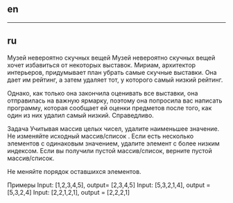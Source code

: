 ## en

---

## ru

Музей невероятно скучных вещей
Музей невероятно скучных вещей хочет избавиться от некоторых выставок.
Мириам, архитектор интерьеров, придумывает план убрать самые скучные выставки.
Она дает им рейтинг, а затем удаляет тот, у которого самый низкий рейтинг.

Однако, как только она закончила оценивать все выставки, она отправилась на важную ярмарку,
поэтому она попросила вас написать программу, которая сообщает ей оценки предметов после того, как один из них удалил самый низкий.
Справедливо.

Задача
Учитывая массив целых чисел, удалите наименьшее значение. Не изменяйте исходный массив/список .
Если есть несколько элементов с одинаковым значением, удалите элемент с более низким индексом.
Если вы получили пустой массив/список, верните пустой массив/список.

Не меняйте порядок оставшихся элементов.

Примеры
Input: [1,2,3,4,5], output= [2,3,4,5]
Input: [5,3,2,1,4], output = [5,3,2,4]
Input: [2,2,1,2,1], output = [2,2,2,1]

